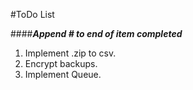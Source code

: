 #ToDo List

####***_Append #<Your handle> to end of item completed_***

1. Implement .zip to csv.
2. Encrypt backups.
3. Implement Queue.
